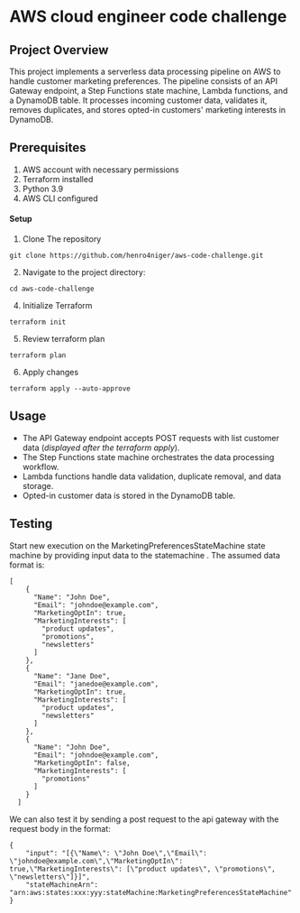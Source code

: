 
# AWS cloud engineer code challenge

## Project Overview
This project implements a serverless data processing pipeline on AWS to handle customer marketing preferences. The pipeline consists of an API Gateway endpoint, a Step Functions state machine, Lambda functions, and a DynamoDB table. It processes incoming customer data, validates it, removes duplicates, and stores opted-in customers' marketing interests in DynamoDB.

## Prerequisites
1. AWS account with necessary permissions
2. Terraform installed
3. Python 3.9
4. AWS CLI configured

#### Setup
1. Clone The repository
```
git clone https://github.com/henro4niger/aws-code-challenge.git
```

2. Navigate to the project directory:
```
cd aws-code-challenge
```

4. Initialize Terraform
```
terraform init
```

5. Review terraform plan
```
terraform plan
```

6. Apply changes
```
terraform apply --auto-approve
```

## Usage
* The API Gateway endpoint accepts POST requests with list customer data (*displayed after the terraform apply*).
* The Step Functions state machine orchestrates the data processing workflow.
* Lambda functions handle data validation, duplicate removal, and data storage.
* Opted-in customer data is stored in the DynamoDB table.

## Testing

Start new execution on the MarketingPreferencesStateMachine state machine by providing input data to the statemachine . The assumed data format is:
```
[
    {
      "Name": "John Doe",
      "Email": "johndoe@example.com",
      "MarketingOptIn": true,
      "MarketingInterests": [
        "product updates",
        "promotions",
        "newsletters"
      ]
    },
    {
      "Name": "Jane Doe",
      "Email": "janedoe@example.com",
      "MarketingOptIn": true,
      "MarketingInterests": [
        "product updates",
        "newsletters"
      ]
    },
    {
      "Name": "John Doe",
      "Email": "johndoe@example.com",
      "MarketingOptIn": false,
      "MarketingInterests": [
        "promotions"
      ]
    }
  ]

```

We can also test it by sending a post request to the api gateway with the request body in the format:
```
{
    "input": "[{\"Name\": \"John Doe\",\"Email\": \"johndoe@example.com\",\"MarketingOptIn\": true,\"MarketingInterests\": [\"product updates\", \"promotions\", \"newsletters\"]}]",
    "stateMachineArn": "arn:aws:states:xxx:yyy:stateMachine:MarketingPreferencesStateMachine"
}
```